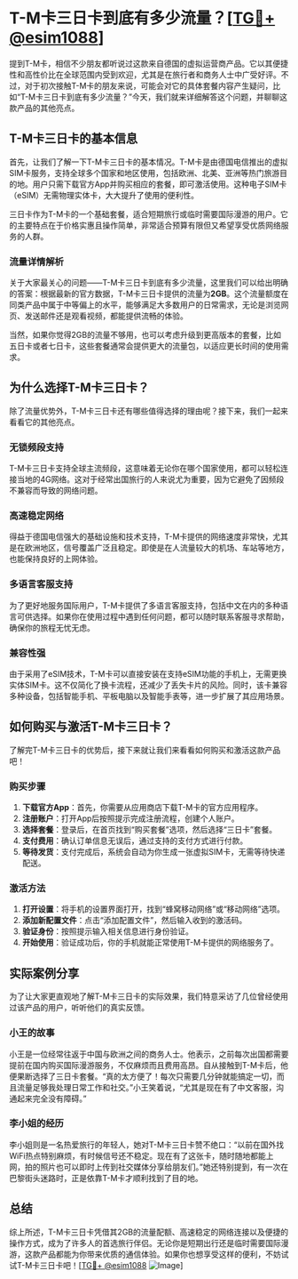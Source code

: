# T-M卡三日卡到底有多少流量？[[TG💪+ @esim1088](https://t.me/s/esim1088)]

提到T-M卡，相信不少朋友都听说过这款来自德国的虚拟运营商产品。它以其便捷性和高性价比在全球范围内受到欢迎，尤其是在旅行者和商务人士中广受好评。不过，对于初次接触T-M卡的朋友来说，可能会对它的具体套餐内容产生疑问，比如“T-M卡三日卡到底有多少流量？”今天，我们就来详细解答这个问题，并聊聊这款产品的其他亮点。

## T-M卡三日卡的基本信息

首先，让我们了解一下T-M卡三日卡的基本情况。T-M卡是由德国电信推出的虚拟SIM卡服务，支持全球多个国家和地区使用，包括欧洲、北美、亚洲等热门旅游目的地。用户只需下载官方App并购买相应的套餐，即可激活使用。这种电子SIM卡（eSIM）无需物理实体卡，大大提升了使用的便利性。

三日卡作为T-M卡的一个基础套餐，适合短期旅行或临时需要国际漫游的用户。它的主要特点在于价格实惠且操作简单，非常适合预算有限但又希望享受优质网络服务的人群。

### 流量详情解析

关于大家最关心的问题——T-M卡三日卡到底有多少流量，这里我们可以给出明确的答案：根据最新的官方数据，T-M卡三日卡提供的流量为**2GB**。这个流量额度在同类产品中属于中等偏上的水平，能够满足大多数用户的日常需求，无论是浏览网页、发送邮件还是观看视频，都能提供流畅的体验。

当然，如果你觉得2GB的流量不够用，也可以考虑升级到更高版本的套餐，比如五日卡或者七日卡，这些套餐通常会提供更大的流量包，以适应更长时间的使用需求。

## 为什么选择T-M卡三日卡？

除了流量优势外，T-M卡三日卡还有哪些值得选择的理由呢？接下来，我们一起来看看它的其他亮点。

### 无锁频段支持

T-M卡三日卡支持全球主流频段，这意味着无论你在哪个国家使用，都可以轻松连接当地的4G网络。这对于经常出国旅行的人来说尤为重要，因为它避免了因频段不兼容而导致的网络问题。

### 高速稳定网络

得益于德国电信强大的基础设施和技术支持，T-M卡提供的网络速度非常快，尤其是在欧洲地区，信号覆盖广泛且稳定。即使是在人流量较大的机场、车站等地方，也能保持良好的上网体验。

### 多语言客服支持

为了更好地服务国际用户，T-M卡提供了多语言客服支持，包括中文在内的多种语言可供选择。如果你在使用过程中遇到任何问题，都可以随时联系客服寻求帮助，确保你的旅程无忧无虑。

### 兼容性强

由于采用了eSIM技术，T-M卡可以直接安装在支持eSIM功能的手机上，无需更换实体SIM卡。这不仅简化了换卡流程，还减少了丢失卡片的风险。同时，该卡兼容多种设备，包括智能手机、平板电脑以及智能手表等，进一步扩展了其应用场景。

## 如何购买与激活T-M卡三日卡？

了解完T-M卡三日卡的优势后，接下来就让我们来看看如何购买和激活这款产品吧！

### 购买步骤

1. **下载官方App**：首先，你需要从应用商店下载T-M卡的官方应用程序。
2. **注册账户**：打开App后按照提示完成注册流程，创建个人账户。
3. **选择套餐**：登录后，在首页找到“购买套餐”选项，然后选择“三日卡”套餐。
4. **支付费用**：确认订单信息无误后，通过支持的支付方式进行付款。
5. **等待发货**：支付完成后，系统会自动为你生成一张虚拟SIM卡，无需等待快递配送。

### 激活方法

1. **打开设置**：将手机的设置界面打开，找到“蜂窝移动网络”或“移动网络”选项。
2. **添加新配置文件**：点击“添加配置文件”，然后输入收到的激活码。
3. **验证身份**：按照提示输入相关信息进行身份验证。
4. **开始使用**：验证成功后，你的手机就能正常使用T-M卡提供的网络服务了。

## 实际案例分享

为了让大家更直观地了解T-M卡三日卡的实际效果，我们特意采访了几位曾经使用过该产品的用户，听听他们的真实反馈。

### 小王的故事

小王是一位经常往返于中国与欧洲之间的商务人士。他表示，之前每次出国都需要提前在国内购买国际漫游服务，不仅麻烦而且费用高昂。自从接触到T-M卡后，他便果断选择了三日卡套餐。“真的太方便了！每次只需要几分钟就能搞定一切，而且流量足够我处理日常工作和社交。”小王笑着说，“尤其是现在有了中文客服，沟通起来完全没有障碍。”

### 李小姐的经历

李小姐则是一名热爱旅行的年轻人，她对T-M卡三日卡赞不绝口：“以前在国外找WiFi热点特别麻烦，有时候信号还不稳定。现在有了这张卡，随时随地都能上网，拍的照片也可以即时上传到社交媒体分享给朋友们。”她还特别提到，有一次在巴黎街头迷路时，正是依靠T-M卡才顺利找到了目的地。

## 总结

综上所述，T-M卡三日卡凭借其2GB的流量配额、高速稳定的网络连接以及便捷的操作方式，成为了许多人的首选旅行伴侣。无论你是短期出行还是临时需要国际漫游，这款产品都能为你带来优质的通信体验。如果你也想享受这样的便利，不妨试试T-M卡三日卡吧！[[TG💪+ @esim1088](https://t.me/s/esim1088) ![Image](https://i.postimg.cc/4NQfJmqS/Snipaste-2025-05-13-00-14-12.png)]